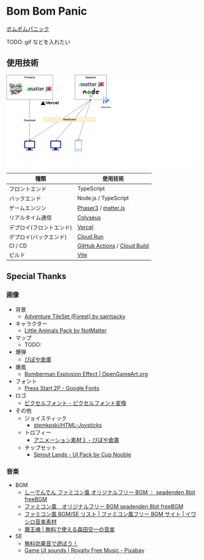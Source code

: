 # Bom Bom Panic

[ボムボムパニック](https://bombompanic.vercel.app/)

TODO: gif などを入れたい

## 使用技術

![image](image/architecture.drawio.png)

| 種類                     | 使用技術                                                                                                      |
| ------------------------ | ------------------------------------------------------------------------------------------------------------- |
| フロントエンド           | TypeScript                                                                                                    |
| バックエンド             | Node.js / TypeScript                                                                                          |
| ゲームエンジン           | [Phaser3](https://phaser.io/phaser3) / [matter.js](https://brm.io/matter-js/)                                 |
| リアルタイム通信         | [Colyseus](https://www.colyseus.io/)                                                                          |
| デプロイ(フロントエンド) | [Vercel](https://vercel.com/)                                                                                 |
| デプロイ(バックエンド)   | [Cloud Run](https://cloud.google.com/run)                                                                     |
| CI / CD                  | [GitHub Actions](https://github.co.jp/features/actions) / [Cloud Build](https://cloud.google.com/build?hl=ja) |
| ビルド                   | [Vite](https://ja.vitejs.dev/)                                                                                |

## Special Thanks

### 画像

- 背景
  - [Adventure TileSet (Forest) by saintjacky](https://saintjacky.itch.io/adventure-tileset)
- キャラクター
  - [Little Animals Pack by NotMatter](https://notmatter.itch.io/2)
- マップ
  - TODO:
- 爆弾
  - [ぴぽや倉庫](https://pipoya.net/sozai/)
- 爆風
  - [Bomberman Explosion Effect | OpenGameArt.org](https://opengameart.org/content/bomberman-explosion-effect)
- フォント
  - [Press Start 2P - Google Fonts](https://fonts.google.com/specimen/Press+Start+2P)
- ロゴ
  - [ピクセルフォント - ピクセルフォント変換](https://fontmeme.com/ja/font-pixel-style/)
- その他
  - ジョイスティック
    - [stemkoski/HTML-Joysticks](https://github.com/stemkoski/HTML-Joysticks)
  - トロフィー
    - [アニメーション素材１ - ぴぽや倉庫](https://pipoya.net/sozai/assets/animation/animation-material-1/)
  - チップセット
    - [Sprout Lands - UI Pack by Cup Nooble](https://cupnooble.itch.io/sprout-lands-ui-pack?download)

### 音楽

- BGM
  - [しーでんでん ファミコン風 オリジナルフリー BGM ｜ seadenden 8bit freeBGM](https://seadenden-8bit.com/)
  - [ファミコン風　オリジナルフリー BGM seadenden 8bit freeBGM](https://seadenden-8bit.com/)
  - [ファミコン風 BGM/SE リスト | ファミコン風フリー BGM サイト | イワシロ音楽素材](https://iwashiro-sounds.work/)
  - [魔王魂 | 無料で使える森田交一の音楽](https://maou.audio/)
- SE
  - [無料効果音で遊ぼう！](https://taira-komori.jpn.org/index.html)
  - [Game UI sounds | Royalty Free Music - Pixabay](https://pixabay.com/sound-effects/game-ui-sounds-14857/)
